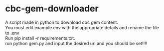 # cbc-gem-downloader
A script made in python to download cbc gem content. <br>
You must edit example.env with the appropriate details and rename the file to .env<br>
Run pip install -r requirements.txt.<br>
run python gem.py and input the desired url and you should be set!!!!
